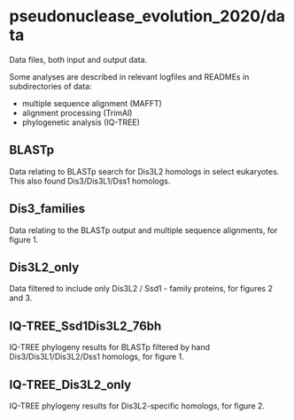# pseudonuclease_evolution_2020/data

Data files, both input and output data.

Some analyses are described in relevant logfiles and READMEs in subdirectories of data: 

* multiple sequence alignment (MAFFT)
* alignment processing (TrimAl)
* phylogenetic analysis (IQ-TREE)

## BLASTp

Data relating to BLASTp search for Dis3L2 homologs in select eukaryotes. 
This also found Dis3/Dis3L1/Dss1 homologs.

## Dis3_families

Data relating to the BLASTp output and multiple sequence alignments, for figure 1.

## Dis3L2_only

Data filtered to include only Dis3L2 / Ssd1 - family proteins, for figures 2 and 3.

## IQ-TREE_Ssd1Dis3L2_76bh

IQ-TREE phylogeny results for BLASTp filtered by hand Dis3/Dis3L1/Dis3L2/Dss1 homologs, for figure 1.

## IQ-TREE_Dis3L2_only

IQ-TREE phylogeny results for Dis3L2-specific homologs, for figure 2.
